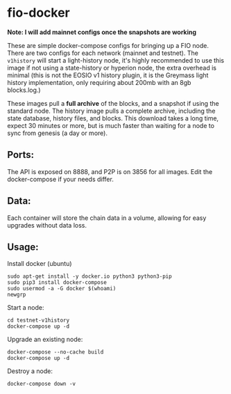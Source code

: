 # fio-docker

**Note: I will add mainnet configs once the snapshots are working**

These are simple docker-compose configs for bringing up a FIO node. There are two configs for each network
(mainnet and testnet). The `v1history` will start a light-history node, it's highly recommended to use this
image if not using a state-history or hyperion node, the extra overhead is minimal (this is not the EOSIO
v1 history plugin, it is the Greymass light history implementation, only requiring about 200mb with an 8gb
blocks.log.)

These images pull a **full archive** of the blocks, and a snapshot if using the standard node. The history image
pulls a complete archive, including the state database, history files, and blocks. This download takes a long
time, expect 30 minutes or more, but is much faster than waiting for a node to sync from genesis (a day or more).

## Ports:

The API is exposed on 8888, and P2P is on 3856 for all images. Edit the docker-compose if your needs differ.

## Data:

Each container will store the chain data in a volume, allowing for easy upgrades without data loss.

## Usage:

Install docker (ubuntu)

```
sudo apt-get install -y docker.io python3 python3-pip
sudo pip3 install docker-compose
sudo usermod -a -G docker $(whoami)
newgrp
```

Start a node:

```
cd testnet-v1history
docker-compose up -d
```

Upgrade an existing node:

```
docker-compose --no-cache build
docker-compose up -d
```

Destroy a node:

```
docker-compose down -v
```

